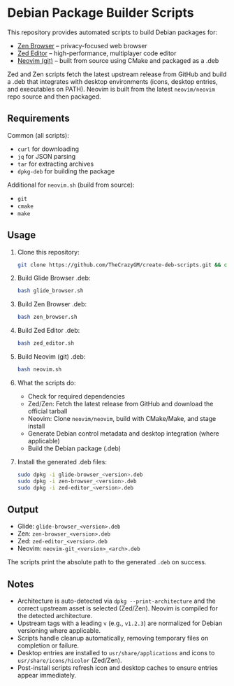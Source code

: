 # Debian Package Builder Scripts

This repository provides automated scripts to build Debian packages for:

- [Zen Browser](https://zen-browser.app/) – privacy-focused web browser
- [Zed Editor](https://zed.dev/) – high-performance, multiplayer code editor
- [Neovim (git)](https://neovim.io/) – built from source using CMake and packaged as a .deb

Zed and Zen scripts fetch the latest upstream release from GitHub and build a .deb that integrates with desktop environments (icons, desktop entries, and executables on PATH). Neovim is built from the latest `neovim/neovim` repo source and then packaged.

## Requirements

Common (all scripts):

- `curl` for downloading
- `jq` for JSON parsing
- `tar` for extracting archives
- `dpkg-deb` for building the package

Additional for `neovim.sh` (build from source):

- `git`
- `cmake`
- `make`

## Usage

1. Clone this repository:

   ```bash
   git clone https://github.com/TheCrazyGM/create-deb-scripts.git && cd create-deb-scripts
   ```

2. Build Glide Browser .deb:

   ```bash
   bash glide_browser.sh
   ```

3. Build Zen Browser .deb:

   ```bash
   bash zen_browser.sh
   ```

4. Build Zed Editor .deb:

   ```bash
   bash zed_editor.sh
   ```

5. Build Neovim (git) .deb:

   ```bash
   bash neovim.sh
   ```

6. What the scripts do:
   - Check for required dependencies
   - Zed/Zen: Fetch the latest release from GitHub and download the official tarball
   - Neovim: Clone `neovim/neovim`, build with CMake/Make, and stage install
   - Generate Debian control metadata and desktop integration (where applicable)
   - Build the Debian package (.deb)

7. Install the generated .deb files:

   ```bash
   sudo dpkg -i glide-browser_<version>.deb
   sudo dpkg -i zen-browser_<version>.deb
   sudo dpkg -i zed-editor_<version>.deb
   ```

## Output

- Glide: `glide-browser_<version>.deb`
- Zen: `zen-browser_<version>.deb`
- Zed: `zed-editor_<version>.deb`
- Neovim: `neovim-git_<version>_<arch>.deb`

The scripts print the absolute path to the generated `.deb` on success.

## Notes

- Architecture is auto-detected via `dpkg --print-architecture` and the correct upstream asset is selected (Zed/Zen). Neovim is compiled for the detected architecture.
- Upstream tags with a leading `v` (e.g., `v1.2.3`) are normalized for Debian versioning where applicable.
- Scripts handle cleanup automatically, removing temporary files on completion or failure.
- Desktop entries are installed to `usr/share/applications` and icons to `usr/share/icons/hicolor` (Zed/Zen).
- Post-install scripts refresh icon and desktop caches to ensure entries appear immediately.
